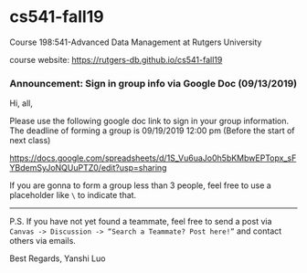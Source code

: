# cs541-fall19
Course 198:541-Advanced Data Management at Rutgers University

course website: https://rutgers-db.github.io/cs541-fall19

### Announcement: Sign in group info via Google Doc (09/13/2019)

Hi, all,

Please use the following google doc link to sign in your group information. The deadline of forming a group is 09/19/2019 12:00 pm (Before the start of next class)

https://docs.google.com/spreadsheets/d/1S_Vu6uaJo0h5bKMbwEPTopx_sFYBdemSyJoNQUuPTZ0/edit?usp=sharing

If you are gonna to form a group less than 3 people, feel free to use a placeholder like `\` to indicate that.

---

P.S. If you have not yet found a teammate, feel free to send a post via `Canvas -> Discussion -> “Search a Teammate? Post here!”` and contact others via emails.

Best Regards,
Yanshi Luo
